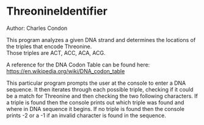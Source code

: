 # ThreonineIdentifier

Author: Charles Condon

This program analyzes a given DNA strand and determines the locations of the triples that encode Threonine.  
Those triples are ACT, ACC, ACA, ACG.  

A reference for the DNA Codon Table can be found here: https://en.wikipedia.org/wiki/DNA_codon_table

This particular program prompts the user at the console to enter a DNA sequence.
It then iterates through each possible triple, checking if it could be a match for Threonine and then checking the two following characters.
If a triple is found then the console prints out which triple was found and where in DNA sequence it begins.
If no triple is found then the console prints -2 or a -1 if an invalid character is found in the sequence. 
